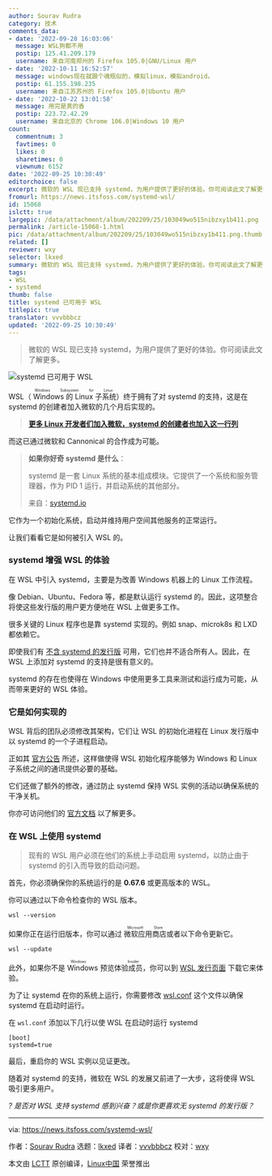 ```yaml
---
author: Sourav Rudra
category: 技术
comments_data:
- date: '2022-09-28 16:03:06'
  message: WSL狗都不用
  postip: 125.41.209.179
  username: 来自河南郑州的 Firefox 105.0|GNU/Linux 用户
- date: '2022-10-11 16:52:57'
  message: windows现在就跟个魂瓶似的，模拟linux，模拟android。
  postip: 61.155.198.235
  username: 来自江苏苏州的 Firefox 105.0|Ubuntu 用户
- date: '2022-10-22 13:01:58'
  message: 用完是真的香
  postip: 223.72.42.29
  username: 来自北京的 Chrome 106.0|Windows 10 用户
count:
  commentnum: 3
  favtimes: 0
  likes: 0
  sharetimes: 0
  viewnum: 6152
date: '2022-09-25 10:30:49'
editorchoice: false
excerpt: 微软的 WSL 现已支持 systemd，为用户提供了更好的体验。你可阅读此文了解更多。
fromurl: https://news.itsfoss.com/systemd-wsl/
id: 15068
islctt: true
largepic: /data/attachment/album/202209/25/103049wo515nibzxy1b411.png
permalink: /article-15068-1.html
pic: /data/attachment/album/202209/25/103049wo515nibzxy1b411.png.thumb.jpg
related: []
reviewer: wxy
selector: lkxed
summary: 微软的 WSL 现已支持 systemd，为用户提供了更好的体验。你可阅读此文了解更多。
tags:
- WSL
- systemd
thumb: false
title: systemd 已可用于 WSL
titlepic: true
translator: vvvbbbcz
updated: '2022-09-25 10:30:49'
---
```



> 
> 微软的 WSL 现已支持 systemd，为用户提供了更好的体验。你可阅读此文了解更多。
> 
> 
> 


![systemd 已可用于 WSL](/data/attachment/album/202209/25/103049wo515nibzxy1b411.png)


WSL（<ruby> Windows 的 Linux 子系统 <rt>  Windows Subsystem for Linux </rt></ruby>）终于拥有了对 systemd 的支持，这是在 systemd 的创建者加入微软的几个月后实现的。



> 
> **[更多 Linux 开发者们加入微软，systemd 的创建者也加入这一行列](https://news.itsfoss.com/systemd-creator-microsoft/)**
> 
> 
> 


而这已通过微软和 Cannonical 的合作成为可能。



> 
> **如果你好奇 systemd 是什么**：
> 
> 
> systemd 是一套 Linux 系统的基本组成模块。它提供了一个系统和服务管理器，作为 PID 1 运行，并启动系统的其他部分。
> 
> 
> 来自：[systemd.io](http://systemd.io)
> 
> 
> 


它作为一个初始化系统，启动并维持用户空间其他服务的正常运行。


让我们看看它是如何被引入 WSL 的。


### systemd 增强 WSL 的体验






在 WSL 中引入 systemd，主要是为改善 Windows 机器上的 Linux 工作流程。


像 Debian、Ubuntu、Fedora 等，都是默认运行 systemd 的。因此，这项整合将使这些发行版的用户更方便地在 WSL 上做更多工作。


很多关键的 Linux 程序也是靠 systemd 实现的。例如 snap、microk8s 和 LXD 都依赖它。


即使我们有 [不含 systemd 的发行版](https://itsfoss.com/systemd-free-distros/) 可用，它们也并不适合所有人。因此，在 WSL 上添加对 systemd 的支持是很有意义的。


systemd 的存在也使得在 Windows 中使用更多工具来测试和运行成为可能，从而带来更好的 WSL 体验。


### 它是如何实现的


WSL 背后的团队必须修改其架构，它们让 WSL 的初始化进程在 Linux 发行版中以 systemd 的一个子进程启动。


正如其 [官方公告](https://devblogs.microsoft.com/commandline/systemd-support-is-now-available-in-wsl/) 所述，这样做使得 WSL 初始化程序能够为 Windows 和 Linux 子系统之间的通讯提供必要的基础。


它们还做了额外的修改，通过防止 systemd 保持 WSL 实例的活动以确保系统的干净关机。


你亦可访问他们的 [官方文档](https://learn.microsoft.com/en-in/windows/wsl/) 以了解更多。


### 在 WSL 上使用 systemd



> 
> 现有的 WSL 用户必须在他们的系统上手动启用 systemd，以防止由于 systemd 的引入而导致的启动问题。
> 
> 
> 


首先，你必须确保你的系统运行的是 **0.67.6** 或更高版本的 WSL。


你可以通过以下命令检查你的 WSL 版本。



```
wsl --version

```

如果你正在运行旧版本，你可以通过 <ruby> 微软应用商店 <rt>  Microsoft Store </rt></ruby> 或者以下命令更新它。



```
wsl --update

```

此外，如果你不是 <ruby> Windows 预览体验成员 <rt>  Windows Insider </rt></ruby>，你可以到 [WSL 发行页面](https://github.com/microsoft/WSL/releases) 下载它来体验。


为了让 systemd 在你的系统上运行，你需要修改 [wsl.conf](https://learn.microsoft.com/en-in/windows/wsl/wsl-config#wslconf) 这个文件以确保 systemd 在启动时运行。


在 `wsl.conf` 添加以下几行以使 WSL 在启动时运行 systemd



```
[boot]
systemd=true

```

最后，重启你的 WSL 实例以见证更改。


随着对 systemd 的支持，微软在 WSL 的发展又前进了一大步，这将使得 WSL 吸引更多用户。


*? 是否对 WSL 支持 systemd 感到兴奋？或是你更喜欢无 systemd 的发行版？*




---


via: <https://news.itsfoss.com/systemd-wsl/>


作者：[Sourav Rudra](https://news.itsfoss.com/author/sourav/) 选题：[lkxed](https://github.com/lkxed) 译者：[vvvbbbcz](https://github.com/vvvbbbcz) 校对：[wxy](https://github.com/wxy)


本文由 [LCTT](https://github.com/LCTT/TranslateProject) 原创编译，[Linux中国](https://linux.cn/) 荣誉推出